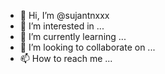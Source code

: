 - 👋 Hi, I’m @sujantnxxx
- 👀 I’m interested in ...
- 🌱 I’m currently learning ...
- 💞️ I’m looking to collaborate on ...
- 📫 How to reach me ...

<!---
sujantnxxx/sujantnxxx is a ✨ special ✨ repository because its `README.md` (this file) appears on your GitHub profile.
You c click the Preview link to take a look at your changes.
---password Facebook,
